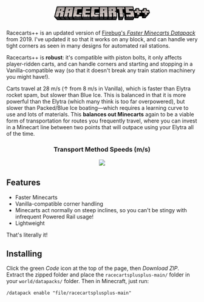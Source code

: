 <h1 align="center"><img width="50%" src="/pack.png"></h1>

Racecarts++ is an updated version of [Firebug's _Faster Minecarts Datapack_](https://www.planetminecraft.com/data-pack/faster-minecarts-datapack/) from 2019. I've updated it so that it works on any block, and can handle very tight corners as seen in many designs for automated rail stations.

Racecarts++ is **robust**: it's compatible with piston bolts, it only affects player-ridden carts, and can handle corners and starting and stopping in a Vanilla-compatible way (so that it doesn't break any train station machinery you might have!).

Carts travel at 28 m/s (↑ from 8 m/s in Vanilla), which is faster than Elytra rocket spam, but slower than Blue Ice. This is balanced in that it is more powerful than the Elytra (which many think is too far overpowered), but slower than Packed/Blue Ice boating—which requires a learning curve to use and lots of materials. This **balances out Minecarts** again to be a viable form of transportation for routes you frequently travel, where you can invest in a Minecart line between two points that will outpace using your Elytra all of the time.

<div align="center">
  <h3>Transport Method Speeds (m/s)</h3>
  <img src="https://github.com/user-attachments/assets/bc74eb84-2fe5-48c6-b55d-a60424c02922">
</div>

## Features
* Faster Minecarts
* Vanilla-compatible corner handling
* Minecarts act normally on steep inclines, so you can't be stingy with infrequent Powered Rail usage!
* Lightweight

That's literally it!

## Installing
Click the green _Code_ icon at the top of the page, then _Download ZIP_. Extract the zipped folder and place the `racecartsplusplus-main/` folder in your `world/datapacks/` folder.
Then in Minecraft, just run:
```
/datapack enable "file/racecartsplusplus-main"
```

